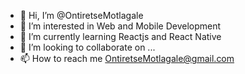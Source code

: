 - 👋 Hi, I’m @OntiretseMotlagale
- 👀 I’m interested in Web and Mobile Development
- 🌱 I’m currently learning Reactjs and React Native
- 💞️ I’m looking to collaborate on ...
- 📫 How to reach me OntiretseMotlagale@gmail.com

<!---
OntiretseMotlagale/OntiretseMotlagale is a ✨ special ✨ repository because its `README.md` (this file) appears on your GitHub profile.
You can click the Preview link to take a look at your changes.
--->
